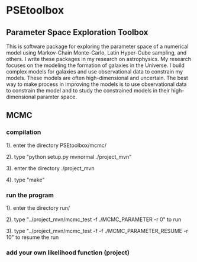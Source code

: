 # PSEtoolbox
## Parameter Space Exploration Toolbox

  This is software package for exploring the parameter space of a numerical model using Markov-Chain Monte-Carlo, Latin Hyper-Cube sampling, and others. 
I write these packages in my research on astrophysics. My research focuses on the modeling the formation of galaxies in the Universe. I build complex models for galaxies and use observational data to constrain my models. 
These models are often high-dimensional and uncertain. The best way to make process in improving the models is to use observational data to constrain the model and to study the constrained models in their high-dimensional paramter space. 

## MCMC


### compilation
1). enter the directory PSEtoolbox/mcmc/

2). type "python setup.py mvnormal ./project_mvn"

3). enter the directory ./project_mvn

4). type "make"

### run the program
1). enter the directory run/

2). type "../project_mvn/mcmc_test -f ./MCMC_PARAMETER -r 0" to run

3). type "../project_mvn/mcmc_test -f -f ./MCMC_PARAMETER_RESUME -r 10" to resume the run

### add your own likelihood function (project)
